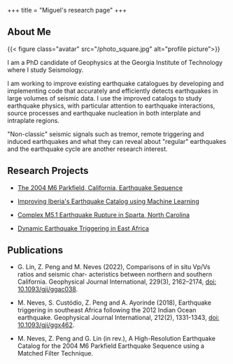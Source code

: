 +++
title = "Miguel's research page"
+++

## About Me

{{< figure class="avatar" src="/photo_square.jpg" alt="profile picture">}}

I am a PhD candidate of Geophysics at the Georgia Institute of Technology where I study Seismology.

I am working to improve existing earthquake catalogues by developing and implementing code that accurately and efficiently detects earthquakes in large volumes of seismic data. I use the improved catalogs to study earthquake physics, with particular attention to earthquake interactions, source processes and earthquake nucleation in both interplate and intraplate regions.

"Non-classic" seismic signals such as tremor, remote triggering and induced earthquakes and what they can reveal about "regular" earthquakes and the earthquake cycle are another research interest.

## Research Projects

* [The 2004 M6 Parkfield, California, Earthquake Sequence](/research/parkfield)

* [Improving Iberia's Earthquake Catalog using Machine Learning](/research/iberia)

* [Complex M5.1 Earthquake Rupture in Sparta, North Carolina](/research/sparta)

* [Dynamic Earthquake Triggering in East Africa](/research/dynamic_triggering)

## Publications

+ G. Lin, Z. Peng and M. Neves (2022), Comparisons of in situ Vp/Vs ratios and seismic char- acteristics between northern and southern California. Geophysical Journal International, 229(3), 2162–2174, [doi: 10.1093/gji/ggac038](https://doi.org/10.1093/gji/ggac038).

+ M. Neves, S. Custódio, Z. Peng and A. Ayorinde (2018), Earthquake triggering in southeast Africa following the 2012 Indian Ocean earthquake. Geophysical Journal International, 212(2), 1331-1343, [doi: 10.1093/gji/ggx462](https://doi.org/10.1093/gji/ggx462).

+ M. Neves, Z. Peng and G. Lin (in rev.), A High-Resolution Earthquake Catalog for the 2004 M6 Parkfield Earthquake Sequence using a Matched Filter Technique.
